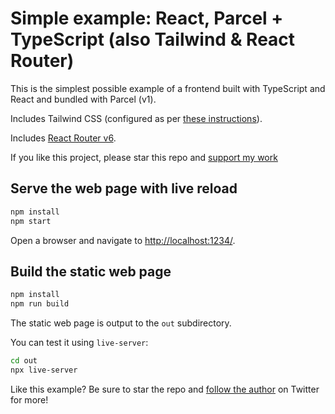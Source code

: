 # Simple example: React, Parcel + TypeScript (also Tailwind & React Router)

This is the simplest possible example of a frontend built with TypeScript and React and bundled with Parcel (v1).

Includes Tailwind CSS (configured as per [these instructions](https://tailwindcss.com/docs/installation#using-tailwind-cli)).

Includes [React Router v6](https://reactrouter.com/docs/en/v6).

If you like this project, please star this repo and [support my work](https://www.codecapers.com.au/about#support-my-work)

## Serve the web page with live reload

```bash
npm install
npm start
```

Open a browser and navigate to [http://localhost:1234/](http://localhost:1234/).

## Build the static web page

```bash
npm install
npm run build
```

The static web page is output to the `out` subdirectory.

You can test it using `live-server`:

```bash
cd out
npx live-server
```


Like this example? Be sure to star the repo and [follow the author](https://twitter.com/ashleydavis75) on Twitter for more!
